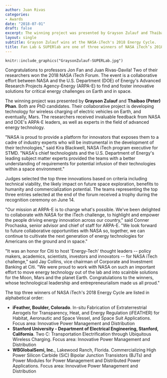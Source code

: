 ```yaml
---
author: Juan Rivas
categories:
- Awards
date: "2018-07-01"
draft: false
excerpt: The winning project was presented by Grayson Zulauf and Thaibao (Peter) Phan. Both are PhD candidates. Their collaborative project is developing technology for wireless charging of electric vehicles on Earth, and eventually, Mars. The researchers received invaluable feedback from NASA and DOE's ARPA-E leaders, as well as experts in the field of advanced energy technology.
layout: single
subtitle: Grayson Zulauf wins at the NASA-iTech's 2018 Energy Cycle.
title: Fan Lab & SUPERlab are one of three winners of NASA iTech’s 2018 Energy Cycle
---
```


```{r, eval=TRUE, out.width="75%", fig.align='center', fig.alt="The deploy contexts section after clicking the Edit settings button. This section shows three settings that can be edited. The first is the production branch which is set to 'main' in a free text box. The second is deploy previews which is a radio button set to 'any pull request against your production branch/branch deploy branches (as opposed to 'none'). The third is branch deploys which is a radio button set to 'all' (as opposed to 'none' and 'let me add individual branches'). There are two buttons at the bottom of this section, Save and Cancel."}
knitr::include_graphics("GraysonZulauf-SUPERLab.jpg")
```

Congratulations to professors Jon Fan and Juan Rivas-Davila! Two of their researchers won the 2018 NASA iTech Forum. The event is a collaborative effort between NASA and the U.S. Department (DOE) of Energy's Advanced Research Projects Agency-Energy (ARPA-E) to find and foster innovative solutions for critical energy challenges on Earth and in space.

The winning project was presented by **Grayson Zulauf** and **Thaibao (Peter) Phan**. Both are PhD candidates. Their collaborative project is developing technology for wireless charging of electric vehicles on Earth, and eventually, Mars. The researchers received invaluable feedback from NASA and DOE's ARPA-E leaders, as well as experts in the field of advanced energy technology.

"NASA is proud to provide a platform for innovators that exposes them to a cadre of industry experts who will be instrumental in the development of their technologies," said Kira Blackwell, NASA iTech program executive for STMD. "NASA's chief technologists and the U.S. Department of Energy's leading subject matter experts provided the teams with a better understanding of requirements for potential infusion of their technologies within a space environment."

Judges selected the top three innovations based on criteria including technical viability, the likely impact on future space exploration, benefits to humanity and commercialization potential. The teams representing the top three entries selected at the end of the forum received a trophy during the recognition ceremony on June 14.

"Our mission at ARPA-E is to change what's possible. We've been delighted to collaborate with NASA for the iTech challenge, to highlight and empower the people driving energy innovation across our country," said Conner Prochaska, senior advisor and chief of staff for ARPA-E. "We look forward to future collaborative opportunities with NASA so, together, we can continue to cultivate the next generation of energy technologies for Americans on the ground and in space."

"It was an honor for Citi to host 'Energy-Tech' thought leaders -- policy makers, academics, scientists, investors and innovators -- for NASA iTech challenge," said Jay Collins, vice chairman of Corporate and Investment Banking at Citi. "We were proud to work with NASA on such an important effort to move energy technology out of the lab and into scalnble solutions for the Moon, Mars and the planet Earth. Congratulations to the winners, whose technological leadership and entrepreneurialism made us all proud."

The top three winners of NASA iTech's 2018 Energy Cycle are listed in alphabetical order:

* **iFeather, Boulder, Colorado**. In-situ Fabrication of Extraterrestrial Aerogels for Transparency, Heat, and Energy Regulation (iFEATHER) for Habitat, Aeronautic and Space Vessel, and Space Suit Applications. Focus area: Innovative Power Management and Distribution
* **Stanford University - Department of Electrical Engineering, Stanford, California**. Two C: Transportation Electrification through Ubiquitous Wireless Charging. Focus area: Innovative Power Management and Distribution
* **WBGlobalSemi, Inc.**, Lakewood Ranch, Florida. Commercializing High Power Silicon Carbide (SiC) Bipolar Junction Transistors (BJTs) and Power Modules for Power Management and Distributed Power Applications. Focus area: Innovative Power Management and Distribution

